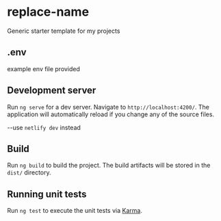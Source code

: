 # replace-name

Generic starter template for my projects

## .env

example env file provided

## Development server

Run `ng serve` for a dev server. Navigate to `http://localhost:4200/`. The application will automatically reload if you change any of the source files.

--use `netlify dev` instead

## Build

Run `ng build` to build the project. The build artifacts will be stored in the `dist/` directory.

## Running unit tests

Run `ng test` to execute the unit tests via [Karma](https://karma-runner.github.io).
